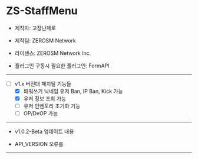 # ZS-StaffMenu
- 제작자: 고장난제로
- 제작팀: ZEROSM Network
- 라이센스: ZEROSM Network Inc.

- 플러그인 구동시 필요한 플러그인: FormAPI

----------------------------------
 
 * [ ] v1.x 버전대 패치될 기능들
    - [x] 띄워쓰기 닉네임 유저 Ban, IP Ban, Kick 가능
    - [x] 유저 정보 조회 가능
    - [ ] 유저 인벤토리 초기화 기능
    - [ ] OP/DeOP 가능
 
 ----------------------------------

* v1.0.2-Beta 업데이트 내용
 - API_VERSION 오류를 
 
 ----------------------------------


